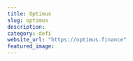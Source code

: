 ```yaml
---
title: Optimus
slug: optimus
description:
category: defi
website_url: "https://optimus.finance"
featured_image:
---
```

